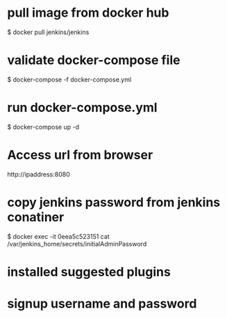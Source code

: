 # pull image from docker hub


$ docker pull jenkins/jenkins


# validate docker-compose file

$ docker-compose -f docker-compose.yml

# run docker-compose.yml

$ docker-compose up -d


# Access url from browser

http://ipaddress:8080

# copy jenkins password from jenkins conatiner

$ docker exec -it 0eea5c523151 cat /var/jenkins_home/secrets/initialAdminPassword


# installed suggested plugins

# signup username and password







